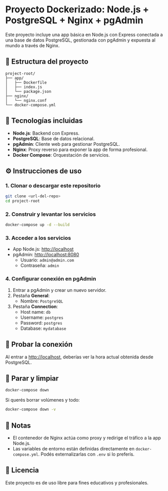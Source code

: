 # Proyecto Dockerizado: Node.js + PostgreSQL + Nginx + pgAdmin

Este proyecto incluye una app básica en Node.js con Express conectada a una base de datos PostgreSQL, gestionada con pgAdmin y expuesta al mundo a través de Nginx.

## 🧱 Estructura del proyecto

```
project-root/
├── app/
│   ├── Dockerfile
│   ├── index.js
│   └── package.json
├── nginx/
│   └── nginx.conf
└── docker-compose.yml
```

## 🚀 Tecnologías incluidas

- **Node.js**: Backend con Express.
- **PostgreSQL**: Base de datos relacional.
- **pgAdmin**: Cliente web para gestionar PostgreSQL.
- **Nginx**: Proxy reverso para exponer la app de forma profesional.
- **Docker Compose**: Orquestación de servicios.

## ⚙️ Instrucciones de uso

### 1. Clonar o descargar este repositorio

```bash
git clone <url-del-repo>
cd project-root
```

### 2. Construir y levantar los servicios

```bash
docker-compose up -d --build
```

### 3. Acceder a los servicios

- App Node.js: [http://localhost](http://localhost)
- pgAdmin: [http://localhost:8080](http://localhost:8080)
  - Usuario: `admin@admin.com`
  - Contraseña: `admin`

### 4. Configurar conexión en pgAdmin

1. Entrar a pgAdmin y crear un nuevo servidor.
2. Pestaña **General**:
   - Nombre: `PostgreSQL`
3. Pestaña **Connection**:
   - Host name: `db`
   - Username: `postgres`
   - Password: `postgres`
   - Database: `mydatabase`

## 🧪 Probar la conexión

Al entrar a [http://localhost](http://localhost), deberías ver la hora actual obtenida desde PostgreSQL.

## 🧼 Parar y limpiar

```bash
docker-compose down
```

Si querés borrar volúmenes y todo:

```bash
docker-compose down -v
```

## 📌 Notas

- El contenedor de Nginx actúa como proxy y redirige el tráfico a la app Node.js.
- Las variables de entorno están definidas directamente en `docker-compose.yml`. Podés externalizarlas con `.env` si lo preferís.

## 📄 Licencia

Este proyecto es de uso libre para fines educativos y profesionales.
